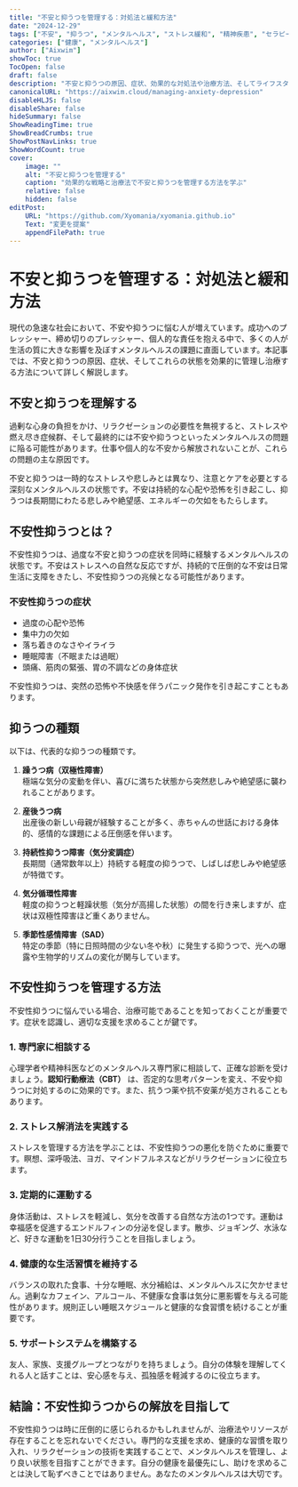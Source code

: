 ```yaml
---
title: "不安と抑うつを管理する：対処法と緩和方法"
date: "2024-12-29"
tags: ["不安", "抑うつ", "メンタルヘルス", "ストレス緩和", "精神疾患", "セラピー"]
categories: ["健康", "メンタルヘルス"]
author: ["Aixwim"]
showToc: true
TocOpen: false
draft: false
description: "不安と抑うつの原因、症状、効果的な対処法や治療方法、そしてライフスタイルのヒントについて学びましょう。"
canonicalURL: "https://aixwim.cloud/managing-anxiety-depression"
disableHLJS: false
disableShare: false
hideSummary: false
ShowReadingTime: true
ShowBreadCrumbs: true
ShowPostNavLinks: true
ShowWordCount: true
cover:
    image: ""
    alt: "不安と抑うつを管理する"
    caption: "効果的な戦略と治療法で不安と抑うつを管理する方法を学ぶ"
    relative: false
    hidden: false
editPost:
    URL: "https://github.com/Xyomania/xyomania.github.io"
    Text: "変更を提案"
    appendFilePath: true
---
```


# 不安と抑うつを管理する：対処法と緩和方法

現代の急速な社会において、不安や抑うつに悩む人が増えています。成功へのプレッシャー、締め切りのプレッシャー、個人的な責任を抱える中で、多くの人が生活の質に大きな影響を及ぼすメンタルヘルスの課題に直面しています。本記事では、不安と抑うつの原因、症状、そしてこれらの状態を効果的に管理し治療する方法について詳しく解説します。

## 不安と抑うつを理解する

過剰な心身の負担をかけ、リラクゼーションの必要性を無視すると、ストレスや燃え尽き症候群、そして最終的には不安や抑うつといったメンタルヘルスの問題に陥る可能性があります。仕事や個人的な不安から解放されないことが、これらの問題の主な原因です。

不安と抑うつは一時的なストレスや悲しみとは異なり、注意とケアを必要とする深刻なメンタルヘルスの状態です。不安は持続的な心配や恐怖を引き起こし、抑うつは長期間にわたる悲しみや絶望感、エネルギーの欠如をもたらします。

## 不安性抑うつとは？

不安性抑うつは、過度な不安と抑うつの症状を同時に経験するメンタルヘルスの状態です。不安はストレスへの自然な反応ですが、持続的で圧倒的な不安は日常生活に支障をきたし、不安性抑うつの兆候となる可能性があります。

### 不安性抑うつの症状

- 過度の心配や恐怖  
- 集中力の欠如  
- 落ち着きのなさやイライラ  
- 睡眠障害（不眠または過眠）  
- 頭痛、筋肉の緊張、胃の不調などの身体症状  

不安性抑うつは、突然の恐怖や不快感を伴うパニック発作を引き起こすこともあります。

## 抑うつの種類

以下は、代表的な抑うつの種類です。

1. **躁うつ病（双極性障害）**  
   極端な気分の変動を伴い、喜びに満ちた状態から突然悲しみや絶望感に襲われることがあります。

2. **産後うつ病**  
   出産後の新しい母親が経験することが多く、赤ちゃんの世話における身体的、感情的な課題による圧倒感を伴います。

3. **持続性抑うつ障害（気分変調症）**  
   長期間（通常数年以上）持続する軽度の抑うつで、しばしば悲しみや絶望感が特徴です。

4. **気分循環性障害**  
   軽度の抑うつと軽躁状態（気分が高揚した状態）の間を行き来しますが、症状は双極性障害ほど重くありません。

5. **季節性感情障害（SAD）**  
   特定の季節（特に日照時間の少ない冬や秋）に発生する抑うつで、光への曝露や生物学的リズムの変化が関与しています。

## 不安性抑うつを管理する方法

不安性抑うつに悩んでいる場合、治療可能であることを知っておくことが重要です。症状を認識し、適切な支援を求めることが鍵です。

### 1. 専門家に相談する
心理学者や精神科医などのメンタルヘルス専門家に相談して、正確な診断を受けましょう。**認知行動療法（CBT）** は、否定的な思考パターンを変え、不安や抑うつに対処するのに効果的です。また、抗うつ薬や抗不安薬が処方されることもあります。

### 2. ストレス解消法を実践する
ストレスを管理する方法を学ぶことは、不安性抑うつの悪化を防ぐために重要です。瞑想、深呼吸法、ヨガ、マインドフルネスなどがリラクゼーションに役立ちます。

### 3. 定期的に運動する
身体活動は、ストレスを軽減し、気分を改善する自然な方法の1つです。運動は幸福感を促進するエンドルフィンの分泌を促します。散歩、ジョギング、水泳など、好きな運動を1日30分行うことを目指しましょう。

### 4. 健康的な生活習慣を維持する
バランスの取れた食事、十分な睡眠、水分補給は、メンタルヘルスに欠かせません。過剰なカフェイン、アルコール、不健康な食事は気分に悪影響を与える可能性があります。規則正しい睡眠スケジュールと健康的な食習慣を続けることが重要です。

### 5. サポートシステムを構築する
友人、家族、支援グループとつながりを持ちましょう。自分の体験を理解してくれる人と話すことは、安心感を与え、孤独感を軽減するのに役立ちます。

## 結論：不安性抑うつからの解放を目指して

不安性抑うつは時に圧倒的に感じられるかもしれませんが、治療法やリソースが存在することを忘れないでください。専門的な支援を求め、健康的な習慣を取り入れ、リラクゼーションの技術を実践することで、メンタルヘルスを管理し、より良い状態を目指すことができます。自分の健康を最優先にし、助けを求めることは決して恥ずべきことではありません。あなたのメンタルヘルスは大切です。
